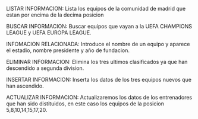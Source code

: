 LISTAR INFORMACION: Lista los equipos de la comunidad de madrid que estan por encima de la decima posicion

BUSCAR INFORMACION: Buscar equipos que vayan a la UEFA CHAMPIONS LEAGUE y UEFA EUROPA LEAGUE.

INFOMACION RELACIONADA: Introduce el nombre de un equipo y aparece el estadio, nombre presidente y año de fundacion.

ELIMINAR INFORMACION: Elimina los tres ultimos clasificados ya que han descendido a segunda division. 

INSERTAR INFORMACION: Inserta los datos de los tres equipos nuevos que han ascendido.

ACTUALIZAR INFORMACION: Actualizaremos los datos de los entrenadores que han sido distituidos, en este caso los equipos de la posicion 5,8,10,14,15,17,20.
